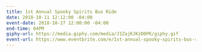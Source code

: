 ```yaml
---
title: 1st Annual Spooky Spirits Bus Ride
date: 2018-10-11 12:12:00 -04:00
event-date: 2018-10-27 12:00:00 -04:00
end-time: 04PM
giphy-url: https://media.giphy.com/media/J1ZajKJKzD0PK/giphy.gif
event-url: https://www.eventbrite.com/e/1st-annual-spooky-spirits-bus-ride-tickets-51293902443?aff=efbevent
---
```


